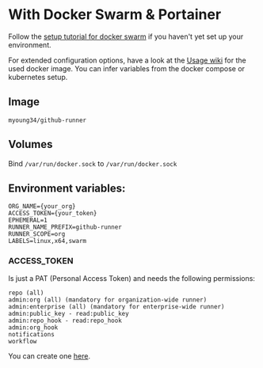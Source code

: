# With Docker Swarm & Portainer

Follow the [setup tutorial for docker swarm](docker-swarm.md) if you haven't yet set up your environment.

For extended configuration options, have a look at the [Usage wiki](https://github.com/myoung34/docker-github-actions-runner/wiki/Usage) for the used docker image. You can infer variables from the docker compose or kubernetes setup.

## Image

`myoung34/github-runner`

## Volumes

Bind `/var/run/docker.sock` to `/var/run/docker.sock`

## Environment variables:

```
ORG_NAME={your_org}
ACCESS_TOKEN={your_token}
EPHEMERAL=1
RUNNER_NAME_PREFIX=github-runner
RUNNER_SCOPE=org
LABELS=linux,x64,swarm
```

### ACCESS_TOKEN

Is just a PAT (Personal Access Token) and needs the following permissions:
```
repo (all)
admin:org (all) (mandatory for organization-wide runner)
admin:enterprise (all) (mandatory for enterprise-wide runner)
admin:public_key - read:public_key
admin:repo_hook - read:repo_hook
admin:org_hook
notifications
workflow
```
You can create one [here](https://github.com/settings/tokens/new).